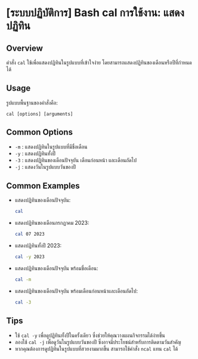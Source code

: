 # [ระบบปฏิบัติการ] Bash cal การใช้งาน: แสดงปฏิทิน

## Overview
คำสั่ง `cal` ใช้เพื่อแสดงปฏิทินในรูปแบบที่เข้าใจง่าย โดยสามารถแสดงปฏิทินของเดือนหรือปีที่กำหนดได้

## Usage
รูปแบบพื้นฐานของคำสั่งคือ:
```
cal [options] [arguments]
```

## Common Options
- `-m` : แสดงปฏิทินในรูปแบบที่มีชื่อเดือน
- `-y` : แสดงปฏิทินทั้งปี
- `-3` : แสดงปฏิทินของเดือนปัจจุบัน เดือนก่อนหน้า และเดือนถัดไป
- `-j` : แสดงวันในรูปแบบวันของปี

## Common Examples
- แสดงปฏิทินของเดือนปัจจุบัน:
  ```bash
  cal
  ```

- แสดงปฏิทินของเดือนกรกฎาคม 2023:
  ```bash
  cal 07 2023
  ```

- แสดงปฏิทินทั้งปี 2023:
  ```bash
  cal -y 2023
  ```

- แสดงปฏิทินของเดือนปัจจุบัน พร้อมชื่อเดือน:
  ```bash
  cal -m
  ```

- แสดงปฏิทินของเดือนปัจจุบัน พร้อมเดือนก่อนหน้าและเดือนถัดไป:
  ```bash
  cal -3
  ```

## Tips
- ใช้ `cal -y` เพื่อดูปฏิทินทั้งปีในครั้งเดียว ซึ่งช่วยให้คุณวางแผนกิจกรรมได้ง่ายขึ้น
- ลองใช้ `cal -j` เพื่อดูวันในรูปแบบวันของปี ซึ่งอาจมีประโยชน์สำหรับการติดตามวันสำคัญ
- หากคุณต้องการดูปฏิทินในรูปแบบที่สวยงามมากขึ้น สามารถใช้คำสั่ง `ncal` แทน `cal` ได้